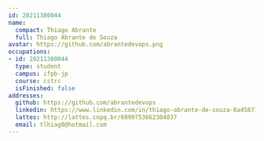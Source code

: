 ```yaml
---
id: 20211380044
name:
  compact: Thiago Abrante
  full: Thiago Abrante de Souza
avatar: https://github.com/abrantedevops.png
occupations:
- id: 20211380044
  type: student
  campus: ifpb-jp
  course: cstrc
  isFinished: false
addresses:
  github: https://github.com/abrantedevops
  linkedin: https://www.linkedin.com/in/thiago-abrante-de-souza-6a4587139
  lattes: http://lattes.cnpq.br/6099753662304837
  email: tlhiag0@hotmail.com
---
```

